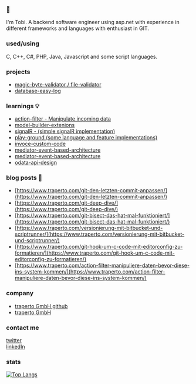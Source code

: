 ### 👋
I'm Tobi. A backend software engineer using asp.net with experience in different frameworks and languages with enthusiast in GIT.

### used/using
C, C++, C#, PHP, Java, Javascript and some script languages.

### projects 
- [magic-byte-validator / file-validator](https://github.com/neon-JS/MagicBytesValidator)<br>
- [database-easy-log](https://github.com/kryptobi/databaseEasyLog)

### learnings 💡
- [action-filter - Manipulate incoming data](https://github.com/kryptobi/ActionFilter)<br>
- [model-builder-extenions](https://github.com/kryptobi/ModelBuilderExtensions)<br>
- [signalR - (simple signalR implementation)](https://github.com/kryptobi/SignalR)<br>
- [play-ground (some language and feature implementations)](https://github.com/kryptobi/play-ground)
- [invoce-custom-code](https://github.com/kryptobi/invoce-custom-code-api)
- [mediator-event-based-architecture](https://github.com/kryptobi/mediator-event-based-architecture)
- [mediator-event-based-architecture](https://github.com/kryptobi/mediator-event-based-architecture)
- [odata-api-design](https://github.com/kryptobi/odata-api-design)


### blog posts :speech_balloon:
- [https://www.traperto.com/git-den-letzten-commit-anpassen/](https://www.traperto.com/git-den-letzten-commit-anpassen/)<br>
- [https://www.traperto.com/git-deep-dive/](https://www.traperto.com/git-deep-dive/)<br>
- [https://www.traperto.com/git-bisect-das-hat-mal-funktioniert/](https://www.traperto.com/git-bisect-das-hat-mal-funktioniert/)<br>
- [https://www.traperto.com/versionierung-mit-bitbucket-und-scriptrunner/](https://www.traperto.com/versionierung-mit-bitbucket-und-scriptrunner/)<br>
- [https://www.traperto.com/git-hook-um-c-code-mit-editorconfig-zu-formatieren/](https://www.traperto.com/git-hook-um-c-code-mit-editorconfig-zu-formatieren/)<br>
- [https://www.traperto.com/action-filter-manipuliere-daten-bevor-diese-ins-system-kommen/](https://www.traperto.com/action-filter-manipuliere-daten-bevor-diese-ins-system-kommen/)<br>

### company
- [traperto GmbH github](https://github.com/Traperto) <br>
- [traperto GmbH](https://www.traperto.com/)

### contact me
[twitter](https://twitter.com/tjnssn)<br>
[linkedIn](https://www.linkedin.com/in/tobias-janssen-72519a16b/)<br>


### stats
[![Top Langs](https://github-readme-stats.vercel.app/api/top-langs/?username=kryptobi)](https://github.com/anuraghazra/github-readme-stats)
